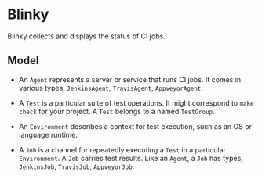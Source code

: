 # Blinky

Blinky collects and displays the status of CI jobs.

## Model

 - An `Agent` represents a server or service that runs CI jobs.  It
   comes in various types, `JenkinsAgent`, `TravisAgent`,
   `AppveyorAgent`.

 - A `Test` is a particular suite of test operations.  It might
   correspond to `make check` for your project.  A `Test` belongs to a
   named `TestGroup`.

 - An `Environment` describes a context for test execution, such as an
   OS or language runtime.

 - A `Job` is a channel for repeatedly executing a `Test` in a
   particular `Environment`.  A `Job` carries test results.  Like an
   `Agent`, a `Job` has types, `JenkinsJob`, `TravisJob`,
   `AppveyorJob`.
